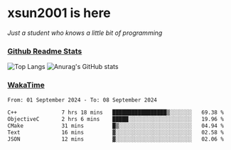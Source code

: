 # xsun2001 is here

*Just a student who knows a little bit of programming*

### [Github Readme Stats](https://github.com/anuraghazra/github-readme-stats)

![Top Langs](https://github-readme-stats.vercel.app/api/top-langs/?username=xsun2001&layout=compact&theme=radical) ![Anurag's GitHub stats](https://github-readme-stats.vercel.app/api?username=xsun2001&show_icons=true&theme=radical)

### [WakaTime](https://wakatime.com)

<!--START_SECTION:waka-->

```txt
From: 01 September 2024 - To: 08 September 2024

C++              7 hrs 18 mins   █████████████████▒░░░░░░░   69.38 %
ObjectiveC       2 hrs 6 mins    █████░░░░░░░░░░░░░░░░░░░░   19.96 %
CMake            31 mins         █▒░░░░░░░░░░░░░░░░░░░░░░░   04.94 %
Text             16 mins         ▓░░░░░░░░░░░░░░░░░░░░░░░░   02.58 %
JSON             12 mins         ▓░░░░░░░░░░░░░░░░░░░░░░░░   02.06 %
```

<!--END_SECTION:waka-->
